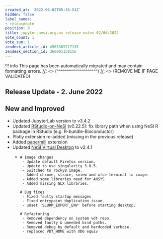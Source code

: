 ```yaml
---
created_at: '2022-06-02T05:35:53Z'
hidden: false
label_names:
- releasenote
position: 0
title: jupyter.nesi.org.nz release notes 02/06/2022
vote_count: 1
vote_sum: 1
zendesk_article_id: 4905985717135
zendesk_section_id: 360001150156
---
```




[//]: <> (REMOVE ME IF PAGE VALIDATED)
[//]: <> (vvvvvvvvvvvvvvvvvvvv)
!!! info
    This page has been automatically migrated and may contain formatting errors.
[//]: <> (^^^^^^^^^^^^^^^^^^^^)
[//]: <> (REMOVE ME IF PAGE VALIDATED)

## Release Update - 2. June 2022

## New and Improved

-   Updated JupyterLab version to v3.4.2
-   Updated
    [RStudio-on-NeSI](https://support.nesi.org.nz/hc/en-gb/articles/360004337836)
    (v0.22.5): fix library path when using NeSI R package in RStudio
    (e.g. R-bundle-Bioconductor)
-   Plotly extension re-added (missing in the previous release)
-   Added [papermill](https://pypi.org/project/papermill/) extension
-   Updated [NeSI Virtual
    Desktop](https://support.nesi.org.nz/hc/en-gb/articles/360001600235)
    to v2.4.1
    -   ``` sl
        # Image changes
         - Update default Firefox version.
         - Update to use singularity 3.8.5.
         - Switched to rocky8 image.
         - Added chrome, strace, sview and xfce-terminal to image.
         - Added some libraries need for ANSYS
         - Added missing GLX libraries.

        # Bug fixes
         - Fixed faulty startup messages 
         - Fixed entrypoint duplication issue.
         - unset 'SLURM_EXPORT_ENV' before starting desktop.

        # Refactoring
         - Removed dependency on system vdt repo.
         - Removed faulty & uneeded bind paths.
         - Removed debug by default and hardcoded verbose.
         - replaced VDT_HOME with XDG equiv
        ```
